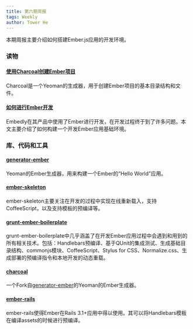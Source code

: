 ```yaml
---
title: 第六期周报
tags: Weekly
author: Tower He
---
```


本期周报主要介绍如何搭建Ember.js应用的开发环境。

### 读物

#### [使用Charcoal创建Ember项目](http://www.thomasboyt.com/2013/05/02/announcing-charcoal.html)

Charcoal是一个Yeoman的生成器，用于创建Ember项目的基本目录结构和文件。

#### [如何进行Ember开发](http://blog.embed.ly/post/46586649344/introduction-to-ember-development)

Embedly在其产品中使用了Ember进行开发，在开发过程终于到了许多问题。本文主要介绍了如何构建一个开发Ember应用基础环境。

### 库、代码和工具

#### [generator-ember](https://github.com/yeoman/generator-ember)

Yeoman的Ember生成器，用来构建一个Ember的“Hello World”应用。

#### [ember-skeleton](https://github.com/zigomir/ember-skeleton)

ember-skeleton主要关注在开发的过程中实现在线重新载入，支持CoffeeScript，以及支持模板的预编译等。

#### [grunt-ember-boilerplate](https://github.com/lsdafjklsd/grunt-ember-boilerplate)

grunt-ember-boilerplate中几乎涵盖了在开发Ember应用过程中会遇到和用到的所有相关技术。包括：Handlebars预编译、基于QUnit的集成测试、生成基础目录结构、commonjs模块、CoffeeScript、Stylus for CSS、Normalize.css、生成部署的预编译指令和本地开发的动态重载。

#### [charcoal](https://github.com/thomasboyt/charcoal)

一个Fork自[generator-ember](https://github.com/yeoman/generator-ember)的Yeoman的Ember生成器。

#### [ember-rails](https://github.com/emberjs/ember-rails)

ember-rails使得Ember在Rails 3.1+应用中得以使用。其可以将Handlebars模板在编译assets的时候进行预编译。
